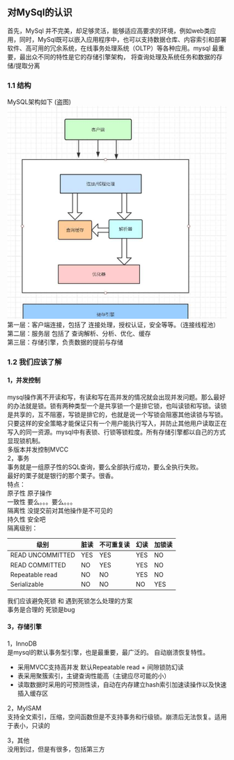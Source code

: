 ## 对MySql的认识
首先，MySql 并不完美，却足够灵活，能够适应高要求的环境，例如web类应用，同时，MySql既可以嵌入应用程序中，也可以支持数据仓库、内容索引和部署软件、高可用的冗余系统，在线事务处理系统（OLTP）等各种应用。mysql 最重要，最出众不同的特性是它的存储引擎架构， 将查询处理及系统任务和数据的存储/提取分离  
### 1.1 结构
MySQL架构如下  (盗图)  
![image](../../stroage/other/01-1.png)  
第一层：客户端连接，包括了 连接处理，授权认证，安全等等。（连接线程池）  
第二层：服务层 包括了 查询解析、分析、优化、缓存   
第三层：存储引擎，负责数据的提前与存储  

### 1.2 我们应该了解  
#### 1，并发控制  
mysql操作离不开读和写，有读和写在高并发的情况就会出现并发问题。那么最好的办法就是锁。锁有两种类型一个是共享锁一个是排它锁，也叫读锁和写锁。读锁是共享的，互不阻塞，写锁是排它的，也就是说一个写锁会阻塞其他读锁与写锁。只要这样的安全策略才能保证只有一个用户能执行写入，并防止其他用户读取正在写入的同一资源。mysql中有表锁、行锁等锁粒度。所有存储引擎都以自己的方式显现锁机制。  
多版本并发控制MVCC  
2，事务  
事务就是一组原子性的SQL查询，要么全部执行成功，要么全执行失败。  
最好的栗子就是银行的那个栗子。很香。  
特点：  
原子性  原子操作  
一致性  要么。。。要么。。。  
隔离性  没提交前对其他操作是不可见的  
持久性  安全吧  
隔离级别：  

级别 | 脏读 | 不可重复读 | 幻读 | 加锁读
 ---- | ----- | ------  | ------ | ----
READ UNCOMMITTED | YES | YES | YES | NO
READ COMMITTED | NO | YES | YES | NO 
Repeatable read | NO | NO | YES | NO
Serializable | NO | NO | NO | YES
 
我们应该避免死锁 和 遇到死锁怎么处理的方案  
事务是合理的 死锁是bug  

#### 3，存储引擎  
1，InnoDB  
是mysql的默认事务型引擎，也是最重要，最广泛的。 自动崩溃恢复特性。
* 采用MVCC支持高并发 默认Repeatable read + 间隙锁防幻读
* 表采用聚簇索引，主键查询性能高（主键应尽可能的小）
* 读取数据时采用的可预测性读，自动在内存建立hash索引加速读操作以及快速插入缓存区  

2，MyISAM  
支持全文索引，压缩，空间函数但是不支持事务和行级锁。崩溃后无法恢复。适用于表小，只读的  

3，其他  
没用到过，但是有很多，包括第三方  

